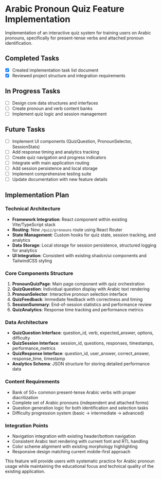 # Arabic Pronoun Quiz Feature Implementation

Implementation of an interactive quiz system for training users on Arabic pronouns, specifically for present-tense verbs and attached pronoun identification.

## Completed Tasks
- [x] Created implementation task list document
- [x] Reviewed project structure and integration requirements

## In Progress Tasks
- [ ] Design core data structures and interfaces
- [ ] Create pronoun and verb content banks
- [ ] Implement quiz logic and session management

## Future Tasks
- [ ] Implement UI components (QuizQuestion, PronounSelector, SessionStats)
- [ ] Add response timing and analytics tracking
- [ ] Create quiz navigation and progress indicators
- [ ] Integrate with main application routing
- [ ] Add session persistence and local storage
- [ ] Implement comprehensive testing suite
- [ ] Update documentation with new feature details

## Implementation Plan

### Technical Architecture
- **Framework Integration**: React component within existing Vite/TypeScript stack
- **Routing**: New `/quiz/pronouns` route using React Router
- **State Management**: Custom hooks for quiz state, session tracking, and analytics
- **Data Storage**: Local storage for session persistence, structured logging for analytics
- **UI Integration**: Consistent with existing shadcn/ui components and TailwindCSS styling

### Core Components Structure
1. **PronounQuizPage**: Main page component with quiz orchestration
2. **QuizQuestion**: Individual question display with Arabic text rendering
3. **PronounSelector**: Interactive pronoun selection interface
4. **QuizFeedback**: Immediate feedback with correctness and timing
5. **SessionSummary**: End-of-session statistics and performance review
6. **QuizAnalytics**: Response time tracking and performance metrics

### Data Architecture
- **QuizQuestion Interface**: question_id, verb, expected_answer, options, difficulty
- **QuizSession Interface**: session_id, questions, responses, timestamps, performance_metrics
- **QuizResponse Interface**: question_id, user_answer, correct_answer, response_time, timestamp
- **Analytics Schema**: JSON structure for storing detailed performance data

### Content Requirements
- Bank of 50+ common present-tense Arabic verbs with proper diacritization
- Complete set of Arabic pronouns (independent and attached forms)
- Question generation logic for both identification and selection tasks
- Difficulty progression system (basic → intermediate → advanced)

### Integration Points
- Navigation integration with existing header/bottom navigation
- Consistent Arabic text rendering with current font and RTL handling
- Color scheme alignment with existing morphology highlighting
- Responsive design matching current mobile-first approach

This feature will provide users with systematic practice for Arabic pronoun usage while maintaining the educational focus and technical quality of the existing application.
